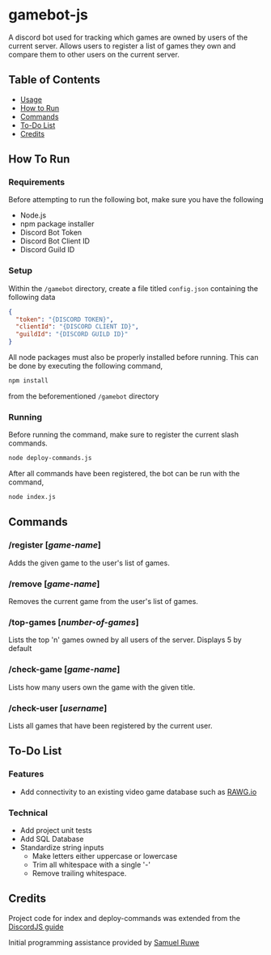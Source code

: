 # gamebot-js
A discord bot used for tracking which games are owned by users of the current server. Allows users to register a list of games they own and compare them to other users on the current server.

## Table of Contents
- [Usage](#Usage)
- [How to Run](#how-to-run)
- [Commands](#commands)
- [To-Do List](#to-do-list)
- [Credits](#credits)

## How To Run
### Requirements
Before attempting to run the following bot, make sure you have the following
- Node.js
- npm package installer
- Discord Bot Token
- Discord Bot Client ID
- Discord Guild ID

### Setup
Within the ```/gamebot``` directory, create a file titled ```config.json``` containing the following data
```json
{
  "token": "{DISCORD TOKEN}",
  "clientId": "{DISCORD CLIENT ID}",
  "guildId": "{DISCORD GUILD ID}"
}
```

All node packages must also be properly installed before running. This can be done by executing the following command,
```bash
npm install
```
from the beforementioned ```/gamebot``` directory

### Running
Before running the command, make sure to register the current slash commands. 
```bash
node deploy-commands.js
```

After all commands have been registered, the bot can be run with the command,
```bash
node index.js
```

## Commands
### /register [*game-name*]
Adds the given game to the user's list of games.

### /remove [*game-name*]
Removes the current game from the user's list of games.

### /top-games [*number-of-games*]
Lists the top 'n' games owned by all users of the server. Displays 5 by default

### /check-game [*game-name*]
Lists how many users own the game with the given title.

### /check-user [*username*]
Lists all games that have been registered by the current user.

## To-Do List
### Features
- Add connectivity to an existing video game database such as [RAWG.io](https://rawg.io/)
### Technical
- Add project unit tests
- Add SQL Database
- Standardize string inputs
  - Make letters either uppercase or lowercase
  - Trim all whitespace with a single '-'
  - Remove trailing whitespace.

## Credits
Project code for index and deploy-commands was extended from the [DiscordJS guide](https://discordjs.guide/slash-commands/response-methods.html#ephemeral-responses)

Initial programming assistance provided by [Samuel Ruwe](https://github.com/SamuelRuwe)
